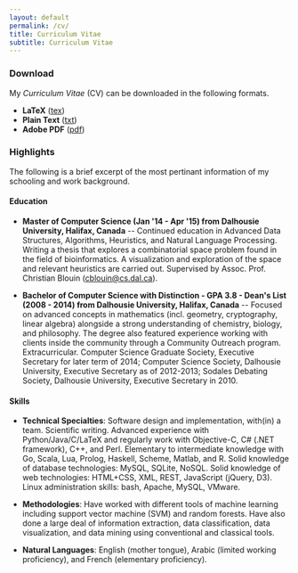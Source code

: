```yaml
---
layout: default
permalink: /cv/
title: Curriculum Vitae
subtitle: Curriculum Vitae
---
```


### Download

My *Curriculum Vitae* (CV) can be downloaded in the following formats.

  - **LaTeX** ([tex](/cv/cv.tex))
  - **Plain Text** ([txt](/cv/cv.txt))
  - **Adobe PDF** ([pdf](/cv/cv.pdf))

### Highlights

The following is a brief excerpt of the most pertinant information of my schooling and work background.

#### Education

  - **Master of Computer Science (Jan '14 - Apr '15) from Dalhousie University, Halifax, Canada** -- Continued education in Advanced Data Structures, Algorithms, Heuristics, and Natural Language Processing. Writing a thesis that explores a combinatorial space problem found in the field of bioinformatics. A visualization and exploration of the space and relevant heuristics are carried out. Supervised by Assoc. Prof. Christian Blouin (<cblouin@cs.dal.ca>).

  - **Bachelor of Computer Science with Distinction - GPA 3.8 - Dean's List (2008 - 2014) from Dalhousie University, Halifax, Canada** -- Focused on advanced concepts in mathematics (incl. geometry, cryptography, linear algebra) alongside a strong understanding of chemistry, biology, and philosophy. The degree also featured experience working with clients inside the community through a Community Outreach program. Extracurricular. Computer Science Graduate Society, Executive Secretary for later term of 2014; Computer Science Society, Dalhousie University, Executive Secretary as of 2012-2013; Sodales Debating Society, Dalhousie University, Executive Secretary in 2010.

#### Skills

  - **Technical Specialties**: Software design and implementation, with(in) a team. Scientific writing. Advanced experience with Python/Java/C/LaTeX and regularly work with Objective-C, C# (.NET framework), C++, and Perl. Elementary to intermediate knowledge with Go, Scala, Lua, Prolog, Haskell, Scheme, Matlab, and R. Solid knowledge of database technologies: MySQL, SQLite, NoSQL. Solid knowledge of web technologies: HTML+CSS, XML, REST, JavaScript (jQuery, D3). Linux administration skills: bash, Apache, MySQL, VMware.

  - **Methodologies**: Have worked with different tools of machine learning including support vector machine (SVM) and random forests. Have also done a large deal of information extraction, data classification, data visualization, and data mining using conventional and classical tools.

  - **Natural Languages**: English (mother tongue), Arabic (limited working proficiency), and French (elementary proficiency).